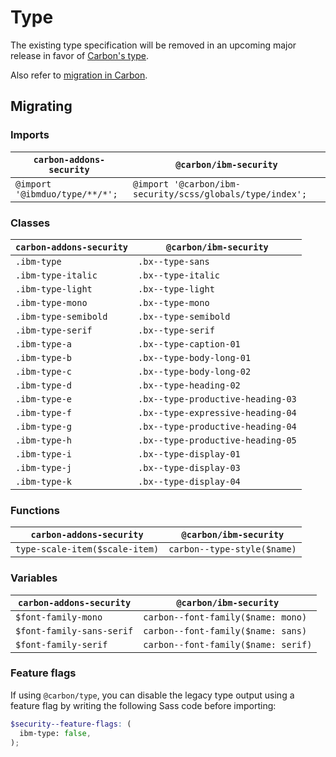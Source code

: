 # Type

The existing type specification will be removed in an upcoming major release in favor of [Carbon's type](https://github.com/carbon-design-system/carbon/tree/main/packages/type#usage).

Also refer to [migration in Carbon](https://github.com/carbon-design-system/carbon/blob/main/docs/migration/10.x-type.md).

## Migrating

### Imports

| `carbon-addons-security`       | `@carbon/ibm-security`                                    |
| ------------------------------ | --------------------------------------------------------- |
| `@import '@ibmduo/type/**/*';` | `@import '@carbon/ibm-security/scss/globals/type/index';` |

### Classes

| `carbon-addons-security` | `@carbon/ibm-security`            |
| ------------------------ | --------------------------------- |
| `.ibm-type`              | `.bx--type-sans`                  |
| `.ibm-type-italic`       | `.bx--type-italic`                |
| `.ibm-type-light`        | `.bx--type-light`                 |
| `.ibm-type-mono`         | `.bx--type-mono`                  |
| `.ibm-type-semibold`     | `.bx--type-semibold`              |
| `.ibm-type-serif`        | `.bx--type-serif`                 |
| `.ibm-type-a`            | `.bx--type-caption-01`            |
| `.ibm-type-b`            | `.bx--type-body-long-01`          |
| `.ibm-type-c`            | `.bx--type-body-long-02`          |
| `.ibm-type-d`            | `.bx--type-heading-02`            |
| `.ibm-type-e`            | `.bx--type-productive-heading-03` |
| `.ibm-type-f`            | `.bx--type-expressive-heading-04` |
| `.ibm-type-g`            | `.bx--type-productive-heading-04` |
| `.ibm-type-h`            | `.bx--type-productive-heading-05` |
| `.ibm-type-i`            | `.bx--type-display-01`            |
| `.ibm-type-j`            | `.bx--type-display-03`            |
| `.ibm-type-k`            | `.bx--type-display-04`            |

### Functions

| `carbon-addons-security`       | `@carbon/ibm-security`      |
| ------------------------------ | --------------------------- |
| `type-scale-item($scale-item)` | `carbon--type-style($name)` |

### Variables

| `carbon-addons-security`  | `@carbon/ibm-security`              |
| ------------------------- | ----------------------------------- |
| `$font-family-mono`       | `carbon--font-family($name: mono)`  |
| `$font-family-sans-serif` | `carbon--font-family($name: sans)`  |
| `$font-family-serif`      | `carbon--font-family($name: serif)` |

### Feature flags

If using `@carbon/type`, you can disable the legacy type output using a feature flag by writing the following Sass code before importing:

```scss
$security--feature-flags: (
  ibm-type: false,
);
```
